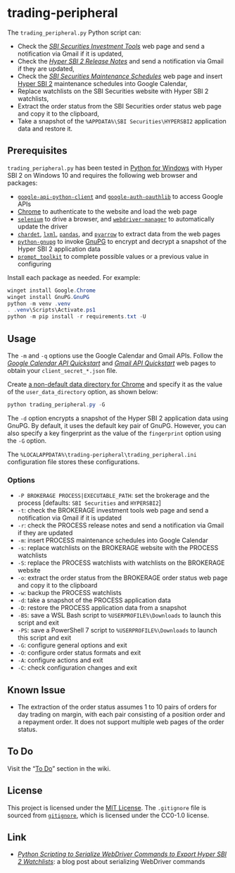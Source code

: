 # trading-peripheral

<!-- Python script that retrieves Hyper SBI 2 maintenance schedules and extracts order status from the SBI Securities web page -->

The `trading_peripheral.py` Python script can:

  * Check the [*SBI Securities Investment
    Tools*](https://site2.sbisec.co.jp/ETGate/?_ControlID=WPLETmgR001Control&_PageID=WPLETmgR001Mdtl20&_DataStoreID=DSWPLETmgR001Control&_ActionID=DefaultAID&burl=search_home&cat1=home&cat2=tool&dir=tool%2F&file=home_tool.html&getFlg=on&OutSide=on#)
    web page and send a notification via Gmail if it is updated,
  * Check the [*Hyper SBI 2 Release
    Notes*](https://go.sbisec.co.jp/lp/lp_hyper_sbi2_211112_update.html) and
    send a notification via Gmail if they are updated,
  * Check the [*SBI Securities Maintenance
    Schedules*](https://search.sbisec.co.jp/v2/popwin/info/home/pop6040_maintenance.html)
    web page and insert [Hyper SBI
    2](https://go.sbisec.co.jp/lp/lp_hyper_sbi2_211112.html) maintenance
    schedules into Google Calendar,
  * Replace watchlists on the SBI Securities website with Hyper SBI 2
    watchlists,
  * Extract the order status from the SBI Securities order status web page and
    copy it to the clipboard,
  * Take a snapshot of the `%APPDATA%\SBI Securities\HYPERSBI2` application
    data and restore it.

## Prerequisites

`trading_peripheral.py` has been tested in [Python for
Windows](https://www.python.org/downloads/windows/) with Hyper SBI 2 on Windows
10 and requires the following web browser and packages:

  * [`google-api-python-client`](https://github.com/googleapis/google-api-python-client/)
    and
    [`google-auth-oauthlib`](https://github.com/googleapis/google-auth-library-python-oauthlib)
    to access Google APIs
  * [Chrome](https://www.google.com/chrome/) to authenticate to the website and
    load the web page
  * [`selenium`](https://www.selenium.dev/) to drive a browser, and
    [`webdriver-manager`](https://github.com/SergeyPirogov/webdriver_manager)
    to automatically update the driver
  * [`chardet`](https://github.com/chardet/chardet),
    [`lxml`](https://lxml.de/index.html),
    [`pandas`](https://pandas.pydata.org/), and
    [`pyarrow`](https://arrow.apache.org/) to extract data from the web pages
  * [`python-gnupg`](https://github.com/vsajip/python-gnupg) to invoke
    [GnuPG](https://gnupg.org/index.html) to encrypt and decrypt a snapshot of
    the Hyper SBI 2 application data
  * [`prompt_toolkit`](https://github.com/prompt-toolkit/python-prompt-toolkit)
    to complete possible values or a previous value in configuring

Install each package as needed. For example:

``` powershell
winget install Google.Chrome
winget install GnuPG.GnuPG
python -m venv .venv
. .venv\Scripts\Activate.ps1
python -m pip install -r requirements.txt -U
```

## Usage

The `-m` and `-q` options use the Google Calendar and Gmail APIs. Follow the
[*Google Calendar API
Quickstart*](https://developers.google.com/calendar/api/quickstart/python) and
[*Gmail API
Quickstart*](https://developers.google.com/gmail/api/quickstart/python) web
pages to obtain your `client_secret_*.json` file.

Create [a non-default data directory for
Chrome](https://chromium.googlesource.com/chromium/src/+/main/docs/user_data_dir.md)
and specify it as the value of the `user_data_directory` option, as shown
below:

``` powershell
python trading_peripheral.py -G
```

The `-d` option encrypts a snapshot of the Hyper SBI 2 application data using
GnuPG. By default, it uses the default key pair of GnuPG. However, you can also
specify a key fingerprint as the value of the `fingerprint` option using the
`-G` option.

The `%LOCALAPPDATA%\trading-peripheral\trading_peripheral.ini` configuration
file stores these configurations.

### Options

  * `-P BROKERAGE PROCESS|EXECUTABLE_PATH`: set the brokerage and the process
    [defaults: `SBI Securities` and `HYPERSBI2`]
  * `-t`: check the BROKERAGE investment tools web page and send a notification
    via Gmail if it is updated
  * `-r`: check the PROCESS release notes and send a notification via Gmail if
    they are updated
  * `-m`: insert PROCESS maintenance schedules into Google Calendar
  * `-s`: replace watchlists on the BROKERAGE website with the PROCESS
    watchlists
  * `-S`: replace the PROCESS watchlists with watchlists on the BROKERAGE
    website
  * `-o`: extract the order status from the BROKERAGE order status web page and
    copy it to the clipboard
  * `-w`: backup the PROCESS watchlists
  * `-d`: take a snapshot of the PROCESS application data
  * `-D`: restore the PROCESS application data from a snapshot
  * `-BS`: save a WSL Bash script to `%USERPROFILE%\Downloads` to launch this
    script and exit
  * `-PS`: save a PowerShell 7 script to `%USERPROFILE%\Downloads` to launch
    this script and exit
  * `-G`: configure general options and exit
  * `-O`: configure order status formats and exit
  * `-A`: configure actions and exit
  * `-C`: check configuration changes and exit

## Known Issue

  * The extraction of the order status assumes 1 to 10 pairs of orders for day
    trading on margin, with each pair consisting of a position order and a
    repayment order. It does not support multiple web pages of the order
    status.

## To Do

Visit the “[To
Do](https://github.com/carmine560/trading-peripheral/wiki#to-do)” section in
the wiki.

## License

This project is licensed under the [MIT License](LICENSE.md). The `.gitignore`
file is sourced from [`gitignore`](https://github.com/github/gitignore), which
is licensed under the CC0-1.0 license.

## Link

  * [*Python Scripting to Serialize WebDriver Commands to Export Hyper SBI 2
    Watchlists*](https://carmine560.blogspot.com/2023/02/python-scripting-to-export-hyper-sbi-2.html):
    a blog post about serializing WebDriver commands
